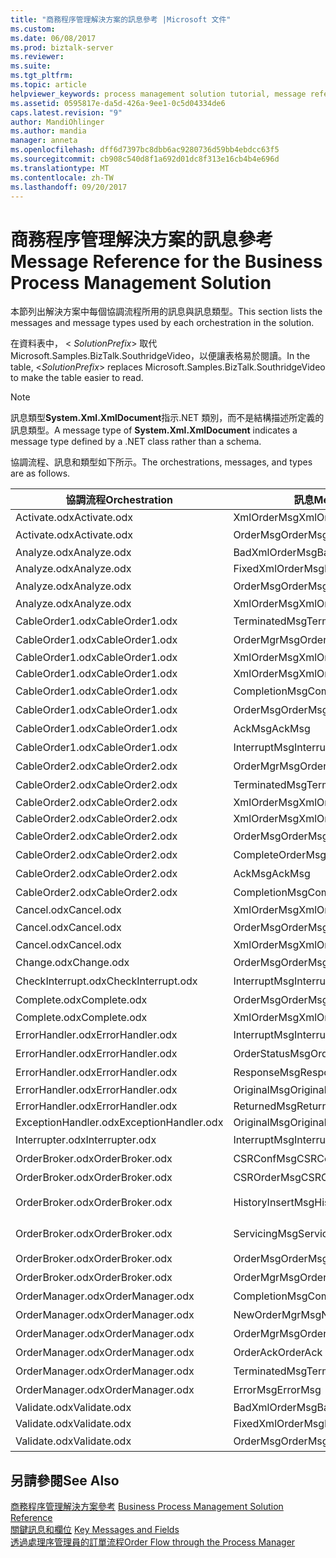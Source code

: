 ```yaml
---
title: "商務程序管理解決方案的訊息參考 |Microsoft 文件"
ms.custom: 
ms.date: 06/08/2017
ms.prod: biztalk-server
ms.reviewer: 
ms.suite: 
ms.tgt_pltfrm: 
ms.topic: article
helpviewer_keywords: process management solution tutorial, message reference
ms.assetid: 0595817e-da5d-426a-9ee1-0c5d04334de6
caps.latest.revision: "9"
author: MandiOhlinger
ms.author: mandia
manager: anneta
ms.openlocfilehash: dff6d7397bc8dbb6ac9280736d59bb4ebdcc63f5
ms.sourcegitcommit: cb908c540d8f1a692d01dc8f313e16cb4b4e696d
ms.translationtype: MT
ms.contentlocale: zh-TW
ms.lasthandoff: 09/20/2017
---
```

# <a name="message-reference-for-the-business-process-management-solution"></a><span data-ttu-id="908aa-102">商務程序管理解決方案的訊息參考</span><span class="sxs-lookup"><span data-stu-id="908aa-102">Message Reference for the Business Process Management Solution</span></span>
<span data-ttu-id="908aa-103">本節列出解決方案中每個協調流程所用的訊息與訊息類型。</span><span class="sxs-lookup"><span data-stu-id="908aa-103">This section lists the messages and message types used by each orchestration in the solution.</span></span>  
  
 <span data-ttu-id="908aa-104">在資料表中， \< *SolutionPrefix*> 取代 Microsoft.Samples.BizTalk.SouthridgeVideo，以便讓表格易於閱讀。</span><span class="sxs-lookup"><span data-stu-id="908aa-104">In the table, \<*SolutionPrefix*> replaces Microsoft.Samples.BizTalk.SouthridgeVideo to make the table easier to read.</span></span>  
  
> [!NOTE]
>  <span data-ttu-id="908aa-105">訊息類型**System.Xml.XmlDocument**指示.NET 類別，而不是結構描述所定義的訊息類型。</span><span class="sxs-lookup"><span data-stu-id="908aa-105">A message type of **System.Xml.XmlDocument** indicates a message type defined by a .NET class rather than a schema.</span></span>  
  
 <span data-ttu-id="908aa-106">協調流程、訊息和類型如下所示。</span><span class="sxs-lookup"><span data-stu-id="908aa-106">The orchestrations, messages, and types are as follows.</span></span>  
  
|<span data-ttu-id="908aa-107">協調流程</span><span class="sxs-lookup"><span data-stu-id="908aa-107">Orchestration</span></span>|<span data-ttu-id="908aa-108">訊息</span><span class="sxs-lookup"><span data-stu-id="908aa-108">Message</span></span>|<span data-ttu-id="908aa-109">訊息類型</span><span class="sxs-lookup"><span data-stu-id="908aa-109">Message Type</span></span>|  
|-------------------|-------------|------------------|  
|<span data-ttu-id="908aa-110">Activate.odx</span><span class="sxs-lookup"><span data-stu-id="908aa-110">Activate.odx</span></span>|<span data-ttu-id="908aa-111">XmlOrderMsg</span><span class="sxs-lookup"><span data-stu-id="908aa-111">XmlOrderMsg</span></span>|<span data-ttu-id="908aa-112">System.Xml.XmlDocument</span><span class="sxs-lookup"><span data-stu-id="908aa-112">System.Xml.XmlDocument</span></span>|  
|<span data-ttu-id="908aa-113">Activate.odx</span><span class="sxs-lookup"><span data-stu-id="908aa-113">Activate.odx</span></span>|<span data-ttu-id="908aa-114">OrderMsg</span><span class="sxs-lookup"><span data-stu-id="908aa-114">OrderMsg</span></span>|<span data-ttu-id="908aa-115">\<SolutionPrefix >。Schemas.OrderSchema</span><span class="sxs-lookup"><span data-stu-id="908aa-115">\<SolutionPrefix>.Schemas.OrderSchema</span></span>|  
|<span data-ttu-id="908aa-116">Analyze.odx</span><span class="sxs-lookup"><span data-stu-id="908aa-116">Analyze.odx</span></span>|<span data-ttu-id="908aa-117">BadXmlOrderMsg</span><span class="sxs-lookup"><span data-stu-id="908aa-117">BadXmlOrderMsg</span></span>|<span data-ttu-id="908aa-118">System.Xml.XmlDocument</span><span class="sxs-lookup"><span data-stu-id="908aa-118">System.Xml.XmlDocument</span></span>|  
|<span data-ttu-id="908aa-119">Analyze.odx</span><span class="sxs-lookup"><span data-stu-id="908aa-119">Analyze.odx</span></span>|<span data-ttu-id="908aa-120">FixedXmlOrderMsg</span><span class="sxs-lookup"><span data-stu-id="908aa-120">FixedXmlOrderMsg</span></span>|<span data-ttu-id="908aa-121">System.Xml.XmlDocument</span><span class="sxs-lookup"><span data-stu-id="908aa-121">System.Xml.XmlDocument</span></span>|  
|<span data-ttu-id="908aa-122">Analyze.odx</span><span class="sxs-lookup"><span data-stu-id="908aa-122">Analyze.odx</span></span>|<span data-ttu-id="908aa-123">OrderMsg</span><span class="sxs-lookup"><span data-stu-id="908aa-123">OrderMsg</span></span>|<span data-ttu-id="908aa-124">\<SolutionPrefix >。Schemas.OrderSchema</span><span class="sxs-lookup"><span data-stu-id="908aa-124">\<SolutionPrefix>.Schemas.OrderSchema</span></span>|  
|<span data-ttu-id="908aa-125">Analyze.odx</span><span class="sxs-lookup"><span data-stu-id="908aa-125">Analyze.odx</span></span>|<span data-ttu-id="908aa-126">XmlOrderMsg</span><span class="sxs-lookup"><span data-stu-id="908aa-126">XmlOrderMsg</span></span>|<span data-ttu-id="908aa-127">System.Xml.XmlDocument</span><span class="sxs-lookup"><span data-stu-id="908aa-127">System.Xml.XmlDocument</span></span>|  
|<span data-ttu-id="908aa-128">CableOrder1.odx</span><span class="sxs-lookup"><span data-stu-id="908aa-128">CableOrder1.odx</span></span>|<span data-ttu-id="908aa-129">TerminatedMsg</span><span class="sxs-lookup"><span data-stu-id="908aa-129">TerminatedMsg</span></span>|<span data-ttu-id="908aa-130">\<SolutionPrefix >。SchemaClasses.Terminated</span><span class="sxs-lookup"><span data-stu-id="908aa-130">\<SolutionPrefix>.SchemaClasses.Terminated</span></span>|  
|<span data-ttu-id="908aa-131">CableOrder1.odx</span><span class="sxs-lookup"><span data-stu-id="908aa-131">CableOrder1.odx</span></span>|<span data-ttu-id="908aa-132">OrderMgrMsg</span><span class="sxs-lookup"><span data-stu-id="908aa-132">OrderMgrMsg</span></span>|<span data-ttu-id="908aa-133">\<SolutionPrefix >。OrderManager.OrderMgrMsgType</span><span class="sxs-lookup"><span data-stu-id="908aa-133">\<SolutionPrefix>.OrderManager.OrderMgrMsgType</span></span>|  
|<span data-ttu-id="908aa-134">CableOrder1.odx</span><span class="sxs-lookup"><span data-stu-id="908aa-134">CableOrder1.odx</span></span>|<span data-ttu-id="908aa-135">XmlOrderMsg</span><span class="sxs-lookup"><span data-stu-id="908aa-135">XmlOrderMsg</span></span>|<span data-ttu-id="908aa-136">System.Xml.XmlDocument</span><span class="sxs-lookup"><span data-stu-id="908aa-136">System.Xml.XmlDocument</span></span>|  
|<span data-ttu-id="908aa-137">CableOrder1.odx</span><span class="sxs-lookup"><span data-stu-id="908aa-137">CableOrder1.odx</span></span>|<span data-ttu-id="908aa-138">XmlOrderMsg</span><span class="sxs-lookup"><span data-stu-id="908aa-138">XmlOrderMsg</span></span>|<span data-ttu-id="908aa-139">System.Xml.XmlDocument</span><span class="sxs-lookup"><span data-stu-id="908aa-139">System.Xml.XmlDocument</span></span>|  
|<span data-ttu-id="908aa-140">CableOrder1.odx</span><span class="sxs-lookup"><span data-stu-id="908aa-140">CableOrder1.odx</span></span>|<span data-ttu-id="908aa-141">CompletionMsg</span><span class="sxs-lookup"><span data-stu-id="908aa-141">CompletionMsg</span></span>|<span data-ttu-id="908aa-142">\<SolutionPrefix >。OrderManager.OrderMgrMsgType</span><span class="sxs-lookup"><span data-stu-id="908aa-142">\<SolutionPrefix>.OrderManager.OrderMgrMsgType</span></span>|  
|<span data-ttu-id="908aa-143">CableOrder1.odx</span><span class="sxs-lookup"><span data-stu-id="908aa-143">CableOrder1.odx</span></span>|<span data-ttu-id="908aa-144">OrderMsg</span><span class="sxs-lookup"><span data-stu-id="908aa-144">OrderMsg</span></span>|<span data-ttu-id="908aa-145">\<SolutionPrefix >。Schemas.OrderSchema</span><span class="sxs-lookup"><span data-stu-id="908aa-145">\<SolutionPrefix>.Schemas.OrderSchema</span></span>|  
|<span data-ttu-id="908aa-146">CableOrder1.odx</span><span class="sxs-lookup"><span data-stu-id="908aa-146">CableOrder1.odx</span></span>|<span data-ttu-id="908aa-147">AckMsg</span><span class="sxs-lookup"><span data-stu-id="908aa-147">AckMsg</span></span>|<span data-ttu-id="908aa-148">\<SolutionPrefix >。SchemaClasses.OrderAck</span><span class="sxs-lookup"><span data-stu-id="908aa-148">\<SolutionPrefix>.SchemaClasses.OrderAck</span></span>|  
|<span data-ttu-id="908aa-149">CableOrder1.odx</span><span class="sxs-lookup"><span data-stu-id="908aa-149">CableOrder1.odx</span></span>|<span data-ttu-id="908aa-150">InterruptMsg</span><span class="sxs-lookup"><span data-stu-id="908aa-150">InterruptMsg</span></span>|<span data-ttu-id="908aa-151">\<SolutionPrefix >。SchemaClasses.Interrupt</span><span class="sxs-lookup"><span data-stu-id="908aa-151">\<SolutionPrefix>.SchemaClasses.Interrupt</span></span>|  
|<span data-ttu-id="908aa-152">CableOrder2.odx</span><span class="sxs-lookup"><span data-stu-id="908aa-152">CableOrder2.odx</span></span>|<span data-ttu-id="908aa-153">OrderMgrMsg</span><span class="sxs-lookup"><span data-stu-id="908aa-153">OrderMgrMsg</span></span>|<span data-ttu-id="908aa-154">\<SolutionPrefix >。OrderManager.OrderMgrMsgType</span><span class="sxs-lookup"><span data-stu-id="908aa-154">\<SolutionPrefix>.OrderManager.OrderMgrMsgType</span></span>|  
|<span data-ttu-id="908aa-155">CableOrder2.odx</span><span class="sxs-lookup"><span data-stu-id="908aa-155">CableOrder2.odx</span></span>|<span data-ttu-id="908aa-156">TerminatedMsg</span><span class="sxs-lookup"><span data-stu-id="908aa-156">TerminatedMsg</span></span>|<span data-ttu-id="908aa-157">\<SolutionPrefix >。SchemaClasses.Terminated</span><span class="sxs-lookup"><span data-stu-id="908aa-157">\<SolutionPrefix>.SchemaClasses.Terminated</span></span>|  
|<span data-ttu-id="908aa-158">CableOrder2.odx</span><span class="sxs-lookup"><span data-stu-id="908aa-158">CableOrder2.odx</span></span>|<span data-ttu-id="908aa-159">XmlOrderMsg</span><span class="sxs-lookup"><span data-stu-id="908aa-159">XmlOrderMsg</span></span>|<span data-ttu-id="908aa-160">System.Xml.XmlDocument</span><span class="sxs-lookup"><span data-stu-id="908aa-160">System.Xml.XmlDocument</span></span>|  
|<span data-ttu-id="908aa-161">CableOrder2.odx</span><span class="sxs-lookup"><span data-stu-id="908aa-161">CableOrder2.odx</span></span>|<span data-ttu-id="908aa-162">XmlOrderMsg</span><span class="sxs-lookup"><span data-stu-id="908aa-162">XmlOrderMsg</span></span>|<span data-ttu-id="908aa-163">System.Xml.XmlDocument</span><span class="sxs-lookup"><span data-stu-id="908aa-163">System.Xml.XmlDocument</span></span>|  
|<span data-ttu-id="908aa-164">CableOrder2.odx</span><span class="sxs-lookup"><span data-stu-id="908aa-164">CableOrder2.odx</span></span>|<span data-ttu-id="908aa-165">OrderMsg</span><span class="sxs-lookup"><span data-stu-id="908aa-165">OrderMsg</span></span>|<span data-ttu-id="908aa-166">\<SolutionPrefix >。Schemas.OrderSchema</span><span class="sxs-lookup"><span data-stu-id="908aa-166">\<SolutionPrefix>.Schemas.OrderSchema</span></span>|  
|<span data-ttu-id="908aa-167">CableOrder2.odx</span><span class="sxs-lookup"><span data-stu-id="908aa-167">CableOrder2.odx</span></span>|<span data-ttu-id="908aa-168">CompleteOrderMsg</span><span class="sxs-lookup"><span data-stu-id="908aa-168">CompleteOrderMsg</span></span>|<span data-ttu-id="908aa-169">\<SolutionPrefix >。Schemas.OrderSchema</span><span class="sxs-lookup"><span data-stu-id="908aa-169">\<SolutionPrefix>.Schemas.OrderSchema</span></span>|  
|<span data-ttu-id="908aa-170">CableOrder2.odx</span><span class="sxs-lookup"><span data-stu-id="908aa-170">CableOrder2.odx</span></span>|<span data-ttu-id="908aa-171">AckMsg</span><span class="sxs-lookup"><span data-stu-id="908aa-171">AckMsg</span></span>|<span data-ttu-id="908aa-172">\<SolutionPrefix >。SchemaClasses.OrderAck</span><span class="sxs-lookup"><span data-stu-id="908aa-172">\<SolutionPrefix>.SchemaClasses.OrderAck</span></span>|  
|<span data-ttu-id="908aa-173">CableOrder2.odx</span><span class="sxs-lookup"><span data-stu-id="908aa-173">CableOrder2.odx</span></span>|<span data-ttu-id="908aa-174">CompletionMsg</span><span class="sxs-lookup"><span data-stu-id="908aa-174">CompletionMsg</span></span>|<span data-ttu-id="908aa-175">\<SolutionPrefix >。OrderManager.OrderMgrMsgType</span><span class="sxs-lookup"><span data-stu-id="908aa-175">\<SolutionPrefix>.OrderManager.OrderMgrMsgType</span></span>|  
|<span data-ttu-id="908aa-176">Cancel.odx</span><span class="sxs-lookup"><span data-stu-id="908aa-176">Cancel.odx</span></span>|<span data-ttu-id="908aa-177">XmlOrderMsg</span><span class="sxs-lookup"><span data-stu-id="908aa-177">XmlOrderMsg</span></span>|<span data-ttu-id="908aa-178">System.Xml.XmlDocument</span><span class="sxs-lookup"><span data-stu-id="908aa-178">System.Xml.XmlDocument</span></span>|  
|<span data-ttu-id="908aa-179">Cancel.odx</span><span class="sxs-lookup"><span data-stu-id="908aa-179">Cancel.odx</span></span>|<span data-ttu-id="908aa-180">OrderMsg</span><span class="sxs-lookup"><span data-stu-id="908aa-180">OrderMsg</span></span>|<span data-ttu-id="908aa-181">\<SolutionPrefix >。Schemas.OrderSchema</span><span class="sxs-lookup"><span data-stu-id="908aa-181">\<SolutionPrefix>.Schemas.OrderSchema</span></span>|  
|<span data-ttu-id="908aa-182">Cancel.odx</span><span class="sxs-lookup"><span data-stu-id="908aa-182">Cancel.odx</span></span>|<span data-ttu-id="908aa-183">XmlOrderMsg</span><span class="sxs-lookup"><span data-stu-id="908aa-183">XmlOrderMsg</span></span>|<span data-ttu-id="908aa-184">System.Xml.XmlDocument</span><span class="sxs-lookup"><span data-stu-id="908aa-184">System.Xml.XmlDocument</span></span>|  
|<span data-ttu-id="908aa-185">Change.odx</span><span class="sxs-lookup"><span data-stu-id="908aa-185">Change.odx</span></span>|<span data-ttu-id="908aa-186">OrderMsg</span><span class="sxs-lookup"><span data-stu-id="908aa-186">OrderMsg</span></span>|<span data-ttu-id="908aa-187">\<SolutionPrefix >。Schemas.OrderSchema</span><span class="sxs-lookup"><span data-stu-id="908aa-187">\<SolutionPrefix>.Schemas.OrderSchema</span></span>|  
|<span data-ttu-id="908aa-188">CheckInterrupt.odx</span><span class="sxs-lookup"><span data-stu-id="908aa-188">CheckInterrupt.odx</span></span>|<span data-ttu-id="908aa-189">InterruptMsg</span><span class="sxs-lookup"><span data-stu-id="908aa-189">InterruptMsg</span></span>|<span data-ttu-id="908aa-190">\<SolutionPrefix >。SchemaClasses.Interrupt</span><span class="sxs-lookup"><span data-stu-id="908aa-190">\<SolutionPrefix>.SchemaClasses.Interrupt</span></span>|  
|<span data-ttu-id="908aa-191">Complete.odx</span><span class="sxs-lookup"><span data-stu-id="908aa-191">Complete.odx</span></span>|<span data-ttu-id="908aa-192">OrderMsg</span><span class="sxs-lookup"><span data-stu-id="908aa-192">OrderMsg</span></span>|<span data-ttu-id="908aa-193">\<SolutionPrefix >。Schemas.OrderSchema</span><span class="sxs-lookup"><span data-stu-id="908aa-193">\<SolutionPrefix>.Schemas.OrderSchema</span></span>|  
|<span data-ttu-id="908aa-194">Complete.odx</span><span class="sxs-lookup"><span data-stu-id="908aa-194">Complete.odx</span></span>|<span data-ttu-id="908aa-195">XmlOrderMsg</span><span class="sxs-lookup"><span data-stu-id="908aa-195">XmlOrderMsg</span></span>|<span data-ttu-id="908aa-196">System.Xml.XmlDocument</span><span class="sxs-lookup"><span data-stu-id="908aa-196">System.Xml.XmlDocument</span></span>|  
|<span data-ttu-id="908aa-197">ErrorHandler.odx</span><span class="sxs-lookup"><span data-stu-id="908aa-197">ErrorHandler.odx</span></span>|<span data-ttu-id="908aa-198">InterruptMsg</span><span class="sxs-lookup"><span data-stu-id="908aa-198">InterruptMsg</span></span>|<span data-ttu-id="908aa-199">\<SolutionPrefix >。SchemaClasses.Interrupt</span><span class="sxs-lookup"><span data-stu-id="908aa-199">\<SolutionPrefix>.SchemaClasses.Interrupt</span></span>|  
|<span data-ttu-id="908aa-200">ErrorHandler.odx</span><span class="sxs-lookup"><span data-stu-id="908aa-200">ErrorHandler.odx</span></span>|<span data-ttu-id="908aa-201">OrderStatusMsg</span><span class="sxs-lookup"><span data-stu-id="908aa-201">OrderStatusMsg</span></span>|<span data-ttu-id="908aa-202">\<SolutionPrefix >。SchemaClasses.OrderStatus</span><span class="sxs-lookup"><span data-stu-id="908aa-202">\<SolutionPrefix>.SchemaClasses.OrderStatus</span></span>|  
|<span data-ttu-id="908aa-203">ErrorHandler.odx</span><span class="sxs-lookup"><span data-stu-id="908aa-203">ErrorHandler.odx</span></span>|<span data-ttu-id="908aa-204">ResponseMsg</span><span class="sxs-lookup"><span data-stu-id="908aa-204">ResponseMsg</span></span>|<span data-ttu-id="908aa-205">\<SolutionPrefix >。SchemaClasses.OrderStatus</span><span class="sxs-lookup"><span data-stu-id="908aa-205">\<SolutionPrefix>.SchemaClasses.OrderStatus</span></span>|  
|<span data-ttu-id="908aa-206">ErrorHandler.odx</span><span class="sxs-lookup"><span data-stu-id="908aa-206">ErrorHandler.odx</span></span>|<span data-ttu-id="908aa-207">OriginalMsg</span><span class="sxs-lookup"><span data-stu-id="908aa-207">OriginalMsg</span></span>|<span data-ttu-id="908aa-208">System.Xml.XmlDocument</span><span class="sxs-lookup"><span data-stu-id="908aa-208">System.Xml.XmlDocument</span></span>|  
|<span data-ttu-id="908aa-209">ErrorHandler.odx</span><span class="sxs-lookup"><span data-stu-id="908aa-209">ErrorHandler.odx</span></span>|<span data-ttu-id="908aa-210">ReturnedMsg</span><span class="sxs-lookup"><span data-stu-id="908aa-210">ReturnedMsg</span></span>|<span data-ttu-id="908aa-211">System.Xml.XmlDocument</span><span class="sxs-lookup"><span data-stu-id="908aa-211">System.Xml.XmlDocument</span></span>|  
|<span data-ttu-id="908aa-212">ExceptionHandler.odx</span><span class="sxs-lookup"><span data-stu-id="908aa-212">ExceptionHandler.odx</span></span>|<span data-ttu-id="908aa-213">OriginalMsg</span><span class="sxs-lookup"><span data-stu-id="908aa-213">OriginalMsg</span></span>|<span data-ttu-id="908aa-214">System.Xml.XmlDocument</span><span class="sxs-lookup"><span data-stu-id="908aa-214">System.Xml.XmlDocument</span></span>|  
|<span data-ttu-id="908aa-215">Interrupter.odx</span><span class="sxs-lookup"><span data-stu-id="908aa-215">Interrupter.odx</span></span>|<span data-ttu-id="908aa-216">InterruptMsg</span><span class="sxs-lookup"><span data-stu-id="908aa-216">InterruptMsg</span></span>|<span data-ttu-id="908aa-217">\<SolutionPrefix >。SchemaClasses.Interrupt</span><span class="sxs-lookup"><span data-stu-id="908aa-217">\<SolutionPrefix>.SchemaClasses.Interrupt</span></span>|  
|<span data-ttu-id="908aa-218">OrderBroker.odx</span><span class="sxs-lookup"><span data-stu-id="908aa-218">OrderBroker.odx</span></span>|<span data-ttu-id="908aa-219">CSRConfMsg</span><span class="sxs-lookup"><span data-stu-id="908aa-219">CSRConfMsg</span></span>|<span data-ttu-id="908aa-220">\<SolutionPrefix >。OrderBrokerSchemas.CSR_OrderRequestSchema</span><span class="sxs-lookup"><span data-stu-id="908aa-220">\<SolutionPrefix>.OrderBrokerSchemas.CSR_OrderRequestSchema</span></span>|  
|<span data-ttu-id="908aa-221">OrderBroker.odx</span><span class="sxs-lookup"><span data-stu-id="908aa-221">OrderBroker.odx</span></span>|<span data-ttu-id="908aa-222">CSROrderMsg</span><span class="sxs-lookup"><span data-stu-id="908aa-222">CSROrderMsg</span></span>|<span data-ttu-id="908aa-223">\<SolutionPrefix >。OrderBrokerSchemas.CSR_OrderRequestSchema</span><span class="sxs-lookup"><span data-stu-id="908aa-223">\<SolutionPrefix>.OrderBrokerSchemas.CSR_OrderRequestSchema</span></span>|  
|<span data-ttu-id="908aa-224">OrderBroker.odx</span><span class="sxs-lookup"><span data-stu-id="908aa-224">OrderBroker.odx</span></span>|<span data-ttu-id="908aa-225">HistoryInsertMsg</span><span class="sxs-lookup"><span data-stu-id="908aa-225">HistoryInsertMsg</span></span>|<span data-ttu-id="908aa-226">\<SolutionPrefix >。OrderBrokerSchemas.SQLHistoryInsertSchema.HistoryInsert</span><span class="sxs-lookup"><span data-stu-id="908aa-226">\<SolutionPrefix>.OrderBrokerSchemas.SQLHistoryInsertSchema.HistoryInsert</span></span>|  
|<span data-ttu-id="908aa-227">OrderBroker.odx</span><span class="sxs-lookup"><span data-stu-id="908aa-227">OrderBroker.odx</span></span>|<span data-ttu-id="908aa-228">ServicingMsg</span><span class="sxs-lookup"><span data-stu-id="908aa-228">ServicingMsg</span></span>|<span data-ttu-id="908aa-229">\<SolutionPrefix >。OrderBrokerSchemas.Servicing_OrderRequestSchema</span><span class="sxs-lookup"><span data-stu-id="908aa-229">\<SolutionPrefix>.OrderBrokerSchemas.Servicing_OrderRequestSchema</span></span>|  
|<span data-ttu-id="908aa-230">OrderBroker.odx</span><span class="sxs-lookup"><span data-stu-id="908aa-230">OrderBroker.odx</span></span>|<span data-ttu-id="908aa-231">OrderMsg</span><span class="sxs-lookup"><span data-stu-id="908aa-231">OrderMsg</span></span>|<span data-ttu-id="908aa-232">\<SolutionPrefix >。Schemas.OrderSchema</span><span class="sxs-lookup"><span data-stu-id="908aa-232">\<SolutionPrefix>.Schemas.OrderSchema</span></span>|  
|<span data-ttu-id="908aa-233">OrderBroker.odx</span><span class="sxs-lookup"><span data-stu-id="908aa-233">OrderBroker.odx</span></span>|<span data-ttu-id="908aa-234">OrderMgrMsg</span><span class="sxs-lookup"><span data-stu-id="908aa-234">OrderMgrMsg</span></span>|<span data-ttu-id="908aa-235">\<SolutionPrefix >。OrderBroker.OrderMgrMPMsg</span><span class="sxs-lookup"><span data-stu-id="908aa-235">\<SolutionPrefix>.OrderBroker.OrderMgrMPMsg</span></span>|  
|<span data-ttu-id="908aa-236">OrderManager.odx</span><span class="sxs-lookup"><span data-stu-id="908aa-236">OrderManager.odx</span></span>|<span data-ttu-id="908aa-237">CompletionMsg</span><span class="sxs-lookup"><span data-stu-id="908aa-237">CompletionMsg</span></span>|<span data-ttu-id="908aa-238">\<SolutionPrefix >。SchemaClasses.OrderStatus</span><span class="sxs-lookup"><span data-stu-id="908aa-238">\<SolutionPrefix>.SchemaClasses.OrderStatus</span></span>|  
|<span data-ttu-id="908aa-239">OrderManager.odx</span><span class="sxs-lookup"><span data-stu-id="908aa-239">OrderManager.odx</span></span>|<span data-ttu-id="908aa-240">NewOrderMgrMsg</span><span class="sxs-lookup"><span data-stu-id="908aa-240">NewOrderMgrMsg</span></span>|<span data-ttu-id="908aa-241">\<SolutionPrefix >。OrderManager.OrderMgrMsgType</span><span class="sxs-lookup"><span data-stu-id="908aa-241">\<SolutionPrefix>.OrderManager.OrderMgrMsgType</span></span>|  
|<span data-ttu-id="908aa-242">OrderManager.odx</span><span class="sxs-lookup"><span data-stu-id="908aa-242">OrderManager.odx</span></span>|<span data-ttu-id="908aa-243">OrderMgrMsg</span><span class="sxs-lookup"><span data-stu-id="908aa-243">OrderMgrMsg</span></span>|<span data-ttu-id="908aa-244">\<SolutionPrefix >。OrderManager.OrderMgrMsgType</span><span class="sxs-lookup"><span data-stu-id="908aa-244">\<SolutionPrefix>.OrderManager.OrderMgrMsgType</span></span>|  
|<span data-ttu-id="908aa-245">OrderManager.odx</span><span class="sxs-lookup"><span data-stu-id="908aa-245">OrderManager.odx</span></span>|<span data-ttu-id="908aa-246">OrderAck</span><span class="sxs-lookup"><span data-stu-id="908aa-246">OrderAck</span></span>|<span data-ttu-id="908aa-247">\<SolutionPrefix >。SchemaClasses.OrderAck</span><span class="sxs-lookup"><span data-stu-id="908aa-247">\<SolutionPrefix>.SchemaClasses.OrderAck</span></span>|  
|<span data-ttu-id="908aa-248">OrderManager.odx</span><span class="sxs-lookup"><span data-stu-id="908aa-248">OrderManager.odx</span></span>|<span data-ttu-id="908aa-249">TerminatedMsg</span><span class="sxs-lookup"><span data-stu-id="908aa-249">TerminatedMsg</span></span>|<span data-ttu-id="908aa-250">\<SolutionPrefix >。SchemaClasses.Terminated</span><span class="sxs-lookup"><span data-stu-id="908aa-250">\<SolutionPrefix>.SchemaClasses.Terminated</span></span>|  
|<span data-ttu-id="908aa-251">OrderManager.odx</span><span class="sxs-lookup"><span data-stu-id="908aa-251">OrderManager.odx</span></span>|<span data-ttu-id="908aa-252">ErrorMsg</span><span class="sxs-lookup"><span data-stu-id="908aa-252">ErrorMsg</span></span>|<span data-ttu-id="908aa-253">\<SolutionPrefix >。OrderManager.OrderMgrMsgType</span><span class="sxs-lookup"><span data-stu-id="908aa-253">\<SolutionPrefix>.OrderManager.OrderMgrMsgType</span></span>|  
|<span data-ttu-id="908aa-254">Validate.odx</span><span class="sxs-lookup"><span data-stu-id="908aa-254">Validate.odx</span></span>|<span data-ttu-id="908aa-255">BadXmlOrderMsg</span><span class="sxs-lookup"><span data-stu-id="908aa-255">BadXmlOrderMsg</span></span>|<span data-ttu-id="908aa-256">System.Xml.XmlDocument</span><span class="sxs-lookup"><span data-stu-id="908aa-256">System.Xml.XmlDocument</span></span>|  
|<span data-ttu-id="908aa-257">Validate.odx</span><span class="sxs-lookup"><span data-stu-id="908aa-257">Validate.odx</span></span>|<span data-ttu-id="908aa-258">FixedXmlOrderMsg</span><span class="sxs-lookup"><span data-stu-id="908aa-258">FixedXmlOrderMsg</span></span>|<span data-ttu-id="908aa-259">System.Xml.XmlDocument</span><span class="sxs-lookup"><span data-stu-id="908aa-259">System.Xml.XmlDocument</span></span>|  
|<span data-ttu-id="908aa-260">Validate.odx</span><span class="sxs-lookup"><span data-stu-id="908aa-260">Validate.odx</span></span>|<span data-ttu-id="908aa-261">OrderMsg</span><span class="sxs-lookup"><span data-stu-id="908aa-261">OrderMsg</span></span>|<span data-ttu-id="908aa-262">\<SolutionPrefix >。Schemas.OrderSchema</span><span class="sxs-lookup"><span data-stu-id="908aa-262">\<SolutionPrefix>.Schemas.OrderSchema</span></span>|  
  
## <a name="see-also"></a><span data-ttu-id="908aa-263">另請參閱</span><span class="sxs-lookup"><span data-stu-id="908aa-263">See Also</span></span>  
 <span data-ttu-id="908aa-264">[商務程序管理解決方案參考](../core/business-process-management-solution-reference.md) </span><span class="sxs-lookup"><span data-stu-id="908aa-264">[Business Process Management Solution Reference](../core/business-process-management-solution-reference.md) </span></span>  
 <span data-ttu-id="908aa-265">[關鍵訊息和欄位](../core/key-messages-and-fields.md) </span><span class="sxs-lookup"><span data-stu-id="908aa-265">[Key Messages and Fields](../core/key-messages-and-fields.md) </span></span>  
 [<span data-ttu-id="908aa-266">透過處理序管理員的訂單流程</span><span class="sxs-lookup"><span data-stu-id="908aa-266">Order Flow through the Process Manager</span></span>](../core/order-flow-through-the-process-manager.md)